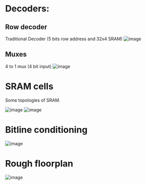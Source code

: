 # Decoders: 
## Row decoder 
Traditional Decoder (5 bits row address and 32x4 SRAM)
![image](https://user-images.githubusercontent.com/108848834/179021743-9a0bd881-14c0-45c9-b3a3-a269baf1aba3.png)
## Muxes
4 to 1 mux (4 bit input)
![image](https://user-images.githubusercontent.com/108848834/179021964-0f7a96b6-d42c-4c66-8885-a9e9b3119d61.png)
# SRAM cells
Some topologies of SRAM.

![image](https://user-images.githubusercontent.com/108848834/179022103-45523a23-ef1c-4f9f-bb00-fcf36ee5dfa8.png)
![image](https://user-images.githubusercontent.com/108848834/179022170-5f3ce67d-a30f-49c9-9aeb-50b23a203742.png)
# Bitline conditioning
![image](https://user-images.githubusercontent.com/108848834/179022331-4e75ee95-df18-4676-af8e-0b353bcbfa52.png)
# Rough floorplan
![image](https://user-images.githubusercontent.com/108848834/179022548-b45e4ef7-60dd-471b-805f-133e42e59811.png)

